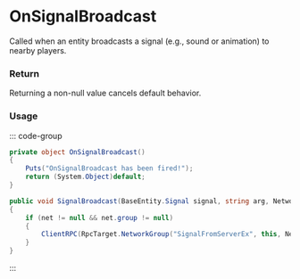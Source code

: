 # OnSignalBroadcast
<Badge type="info" text="Network"/><Badge type="danger" text="Carbon Compatible"/><Badge type="warning" text="Oxide Compatible"/>
Called when an entity broadcasts a signal (e.g., sound or animation) to nearby players.

### Return
Returning a non-null value cancels default behavior.

### Usage
::: code-group
```csharp [Example]
private object OnSignalBroadcast()
{
	Puts("OnSignalBroadcast has been fired!");
	return (System.Object)default;
}
```
```csharp [Source — Assembly-CSharp @ BaseEntity]
public void SignalBroadcast(BaseEntity.Signal signal, string arg, Network.Connection sourceConnection = null)
{
	if (net != null && net.group != null)
	{
		ClientRPC(RpcTarget.NetworkGroup("SignalFromServerEx", this, Network.SendMethod.Unreliable, Network.Priority.Immediate), (int)signal, arg, sourceConnection?.userid ?? 0);
	}
}

```
:::
